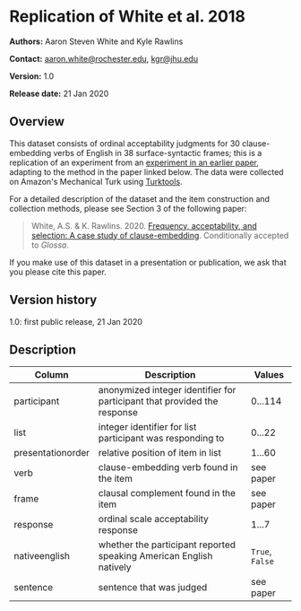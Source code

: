 # Replication of White et al. 2018

**Authors:** Aaron Steven White and Kyle Rawlins

**Contact:** aaron.white@rochester.edu, kgr@jhu.edu

**Version:** 1.0

**Release date:** 21 Jan 2020

## Overview

This dataset consists of ordinal acceptability judgments for 30 clause-embedding verbs of English in 38 surface-syntactic frames; this is a replication of an experiment from an [experiment in an earlier paper](http://aaronstevenwhite.io/papers/white_labeling_2017.pdf), adapting to the method in the paper linked below.  The data were collected on Amazon's Mechanical Turk using [Turktools](http://turktools.net/).

For a detailed description of the dataset and the item construction and collection methods, please see Section 3 of the following paper:

> White, A.S. & K. Rawlins. 2020. [Frequency, acceptability, and selection: A case study of clause-embedding](https://ling.auf.net/lingbuzz/004596/current.pdf). Conditionally accepted to _Glossa_.

If you make use of this dataset in a presentation or publication, we ask that you please cite this paper.

## Version history

1.0: first public release, 21 Jan 2020

## Description

| **Column**        | **Description**                                                                           | **Values**                           |
|-------------------|-------------------------------------------------------------------------------------------|--------------------------------------|
| participant       | anonymized integer identifier for participant that provided the response                   | 0...114                              |
| list              | integer identifier for list participant was responding to                                 | 0...22                               |
| presentationorder | relative position of item in list                                                         | 1...60                               |
| verb              | clause-embedding verb found in the item                                                   | see paper                            |
| frame             | clausal complement found in the item                                                      | see paper                            |
| response          | ordinal scale acceptability response                                                      | 1...7                                |
| nativeenglish     | whether the participant reported speaking American English natively                       | `True`, `False`                      |
| sentence          | sentence that was judged                                                                  | see paper                            |
